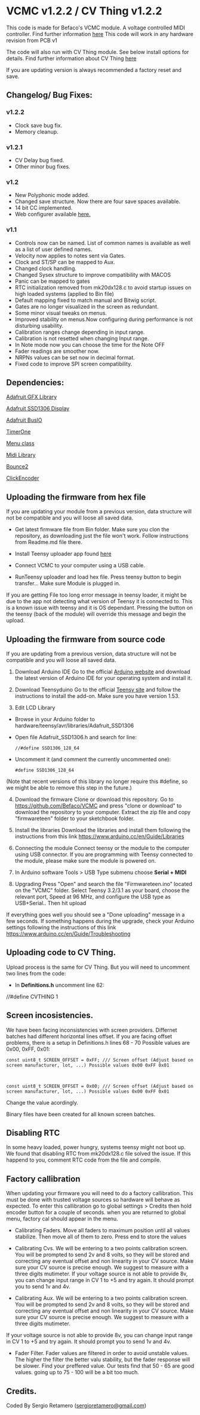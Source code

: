 # VCMC v1.2.2 / CV Thing v1.2.2
This code is made for Befaco's VCMC module. A voltage controlled MIDI controller.
Find further information [here](https://www.befaco.org/vcmc-2/)
This code will work in any hardware revision from PCB v1

The code will also run with CV Thing module. See below install options for details. Find further information about CV Thing [here](https://www.befaco.org/CV_thing/)

If you are updating version is always recommended a factory reset and save.


## Changelog/ Bug Fixes:

### v1.2.2
- Clock save bug fix.
- Memory cleanup.

### v1.2.1
- CV Delay bug fixed.
- Other minor bug fixes.

### v1.2
- New Polyphonic mode added.
- Changed save structure. Now there are four save spaces available.
- 14 bit CC implemented.
- Web configurer available [here.](https://www.befaco.org/VCMCconfig/) 

### v1.1
- Controls now can be named. List of common names is available as well as a list of user defined names.
- Velocity now applies to notes sent via Gates.
- Clock and ST/SP can be mapped to Aux.
- Changed clock handling.
- Changed Sysex structure to improve compatibility with MACOS 
- Panic can be mapped to gates
- RTC initialization removed from mk20dx128.c to avoid startup issues on high loaded systems (applied to Bin file)
- Default mapping fixed to match manual and Bitwig script.
- Gates are no longer visualized in the screen as redundant.
- Some minor visual tweaks on menus.
- Improved stability on menus.Now configuring during performance is not disturbing usability.
- Calibration ranges change depending in input range.
- Calibration is not resetted when changing Input range.
- In Note mode now you can choose the time for the Note OFF
- Fader readings are smoother now.
- NRPNs  values can be set now in decimal format.
- Fixed code to improve SPI screen compatibility.


## Dependencies:

[Adafruit GFX Library](https://github.com/adafruit/Adafruit-GFX-Library)

[Adafruit SSD1306 Display](https://github.com/adafruit/Adafruit_SSD1306)

[Adafruit BusIO](https://github.com/adafruit/Adafruit_BusIO)

[TimerOne](http://playground.arduino.cc/Code/Timer1)

[Menu class](https://forum.arduino.cc/index.php?topic=353045.0)

[Midi Library](https://github.com/FortySevenEffects/arduino_midi_library)

[Bounce2](https://github.com/thomasfredericks/Bounce2)

[ClickEncoder](https://github.com/0xPIT/encoder)


## Uploading the firmware from hex file

If you are updating your module from a previous version, data structure will not be compatible and you will loose all saved data.


- Get latest firmware file from Bin folder. Make sure you clon the repository, as downloading just the file won't work. Follow instructions from Readme.md file there.

- Install Teensy uploader app found [here](https://www.pjrc.com/teensy/loader.html)

- Connect VCMC to your computer using a USB cable.

- RunTeensy uploader and load hex file. Press teensy button to begin transfer... Make sure Module is plugged in.

If you are getting  File too long error message in teensy loader, it might be due to the app not detecting what version of Teensy it is connected to.
This is a known issue with teensy and it is OS dependant. Pressing the button on the teensy (back of the module) will override this message and begin the upload. 

## Uploading the firmware from source code

If you are updating from a previous version, data structure will not be compatible and you will loose all saved data.

1. Download Arduino IDE
Go to the official [Arduino website](https://www.arduino.cc/en/Main/Software) and download the latest version of Arduino IDE for your operating system and install it.

2. Download Teensyduino
Go to the official [Teensy site](https://www.pjrc.com/teensy/teensyduino.html) and follow the instructions to install the add-on.
Make sure you have version 1.53.

3. Edit LCD Library

  * Browse in your Arduino folder to hardware/teensy/avr/libraries/Adafruit_SSD1306

  * Open file Adafruit_SSD1306.h and search for line:

    `//#define SSD1306_128_64`

  * Uncomment it (and comment the currently uncommented one):

    `#define SSD1306_128_64`

  (Note that recent versions of this library no longer require this #define, so we might be able to remove this step in the future.)

4. Download the firmware 
  Clone or download this repository. Go to https://github.com/Befaco/VCMC and press "clone or download" to download the repository to your computer. Extract the zip file and copy "firmwareteen" folder to your sketchbook folder. 

5. Install the libraries
  Download the libraries and install them following the instructions from this link https://www.arduino.cc/en/Guide/Libraries

6. Connecting the module
  Connect teensy or the module to the computer using USB connector.  If you are programming with Teensy connected to the module, please make sure the module is powered on. 

7. In  Arduino software Tools > USB Type submenu  choose **Serial + MIDI**

8. Upgrading
  Press "Open" and search the file "Firmwareteen.ino" located on the "VCMC" folder. 
  Select Teensy 3.2/3.1 as your board, choose the relevant port, Speed at 96 MHz, and configure the USB type as USB+Serial.. Then hit upload

If everything goes well you should see a "Done uploading" message in a few seconds. If something happens during the upgrade, check your Arduino settings following the instructions of this link https://www.arduino.cc/en/Guide/Troubleshooting

## Uploading code to CV Thing.
Upload process is the same for CV Thing. But you will need to uncomment two lines from the code:

- In **Definitions.h** uncomment line 62:

//#define CVTHING 1

## Screen incosistencies.

We have been facing inconsistencies with screen providers. Differnet batches had different horizontal lines offset. 
If you are facing offset problems, there is a setup in Definitions.h lines 68 - 70 Possible values are  0x00, 0xFF, 0x01:


	const uint8_t SCREEN_OFFSET = 0xFF; /// Screen offset (Adjust based on screen manufacturer, lot, ...) Possible values 0x00 0xFF 0x01



	const uint8_t SCREEN_OFFSET = 0x00; /// Screen offset (Adjust based on screen manufacturer, lot, ...) Possible values 0x00 0xFF 0x01



Change the value acordingly.

Binary files have been created for all known screen batches.

## Disabling RTC
In some heavy loaded, power hungry, systems teensy might not boot up. 
We found that disabling RTC from mk20dx128.c file solved the issue. If this happend to you, comment RTC code from the file and compile.

## Factory callibration
When updating your firmware you will need to do a factory callibration. This must be done with trusted voltage sources so hardware will behave as expected.
To enter this callibration go to global settings > Credits then hold encoder button for a couple of seconds. when you are returned to global menu, factory cal should appear in the menu.


- Calibrating Faders.
Move all faders to maximum position until all values stabilize. Then move all of them to zero. Press end to store the values

- Calibrating Cvs.
We will be entering to a two points calibration screen. You will be prompted to send 2v and 8 volts, so they will be stored and correcting any eventual offset and non linearity in your CV source.
Make sure your CV source is precise enough. We suggest to measure with a three digits mutimeter.
If your voltage source is not able to provide 8v, you can change input range in CV 1 to +5 and try again. It should prompt you to send 1v and 4v.

 - Calibrating Aux.
We will be entering to a two points calibration screen. You will be prompted to send 2v and 8 volts, so they will be stored and correcting any eventual offset and non linearity in your CV source.
Make sure your CV source is precise enough. We suggest to measure with a three digits mutimeter. 

If your voltage source is not able to provide 8v, you can change input range in CV 1 to +5 and try again. It should prompt you to send 1v and 4v.


- Fader Filter.
Fader values are filtered in order to avoid unstable values. The higher the filter the better valu stability, but the fader response will be slower.
Find your preffered value. Our tests find that 50 - 65 are good values. going up to 75 - 100 will be a bit too much. 

## Credits.

Coded By Sergio Retamero (sergioretamero@gmail.com)



